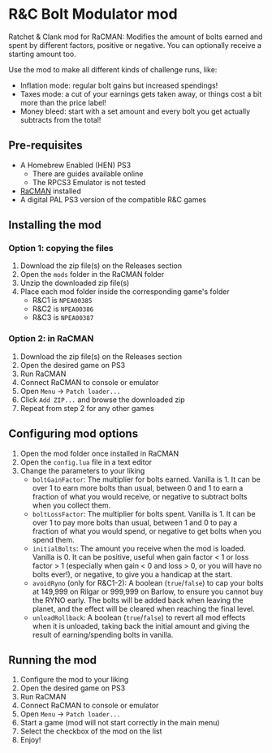 # R&C Bolt Modulator mod

Ratchet & Clank mod for RaCMAN: Modifies the amount of bolts earned and spent by different factors, positive or negative. You can optionally receive a starting amount too.

Use the mod to make all different kinds of challenge runs, like:
- Inflation mode: regular bolt gains but increased spendings!
- Taxes mode: a cut of your earnings gets taken away, or things cost a bit more than the price label!
- Money bleed: start with a set amount and every bolt you get actually subtracts from the total!

## Pre-requisites

- A Homebrew Enabled (HEN) PS3
  - There are guides available online
  - The RPCS3 Emulator is not tested
- [RaCMAN](https://github.com/MichaelRelaxen/racman) installed
- A digital PAL PS3 version of the compatible R&C games

## Installing the mod

### Option 1: copying the files

1. Download the zip file(s) on the Releases section
2. Open the `mods` folder in the RaCMAN folder
3. Unzip the downloaded zip file(s)
4. Place each mod folder inside the corresponding game's folder
   - R&C1 is `NPEA00385`
   - R&C2 is `NPEA00386`
   - R&C3 is `NPEA00387`

### Option 2: in RaCMAN

1. Download the zip file(s) on the Releases section
2. Open the desired game on PS3
3. Run RaCMAN
4. Connect RaCMAN to console or emulator
5. Open `Menu` -> `Patch loader...`
6. Click `Add ZIP...` and browse the downloaded zip
7. Repeat from step 2 for any other games

## Configuring mod options

1. Open the mod folder once installed in RaCMAN
2. Open the `config.lua` file in a text editor
3. Change the parameters to your liking
   - `boltGainFactor`: The multiplier for bolts earned. Vanilla is 1. It can be over 1 to earn more bolts than usual, between 0 and 1 to earn a fraction of what you would receive, or negative to subtract bolts when you collect them.
   - `boltLossFactor`: The multiplier for bolts spent. Vanilla is 1. It can be over 1 to pay more bolts than usual, between 1 and 0 to pay a fraction of what you would spend, or negative to get bolts when you spend them.
   - `initialBolts`: The amount you receive when the mod is loaded. Vanilla is 0. It can be positive, useful when gain factor < 1 or loss factor > 1 (especially when gain < 0 and loss > 0, or you will have no bolts ever!), or negative, to give you a handicap at the start.
   - `avoidRyno` (only for R&C1-2): A boolean (`true`/`false`) to cap your bolts at 149,999 on Rilgar or 999,999 on Barlow, to ensure you cannot buy the RYNO early. The bolts will be added back when leaving the planet, and the effect will be cleared when reaching the final level.
   - `unloadRollback`: 	A boolean (`true`/`false`) to revert all mod effects when it is unloaded, taking back the initial amount and giving the result of earning/spending bolts in vanilla.

## Running the mod

1. Configure the mod to your liking
2. Open the desired game on PS3
3. Run RaCMAN
4. Connect RaCMAN to console or emulator
5. Open `Menu` -> `Patch loader...`
6. Start a game (mod will not start correctly in the main menu)
7. Select the checkbox of the mod on the list
8. Enjoy!
